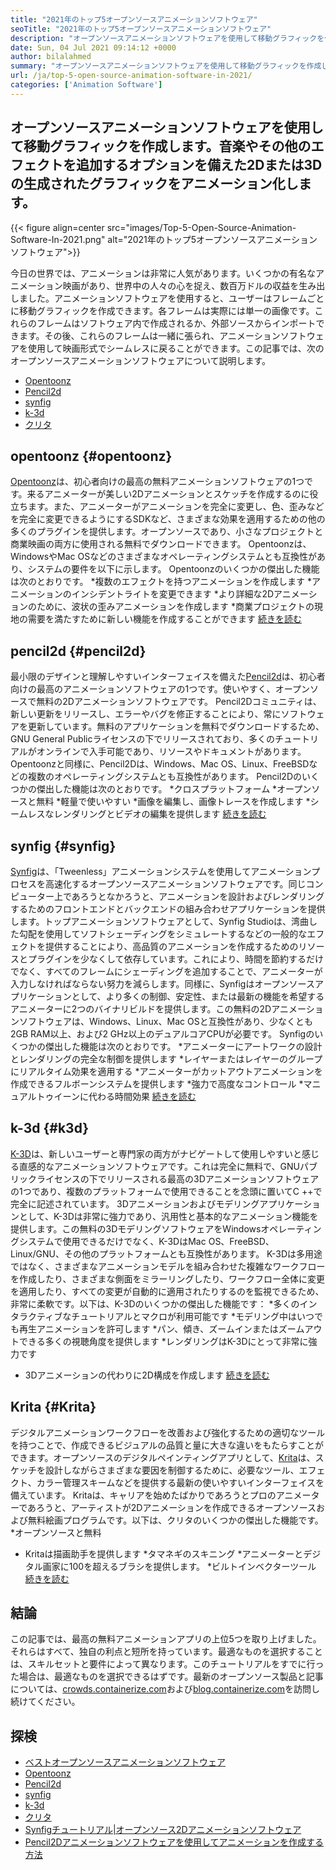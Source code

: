 ```yaml
---
title: "2021年のトップ5オープンソースアニメーションソフトウェア" 
seoTitle: "2021年のトップ5オープンソースアニメーションソフトウェア" 
description: "オープンソースアニメーションソフトウェアを使用して移動グラフィックを作成します。音楽やその他のエフェクトを追加するオプションを備えた2Dまたは3Dの生成されたグラフィックをアニメーション化します。" 
date: Sun, 04 Jul 2021 09:14:12 +0000
author: bilalahmed
summary: "オープンソースアニメーションソフトウェアを使用して移動グラフィックを作成します。音楽やその他のエフェクトを追加するオプションを備えた2Dまたは3Dの生成されたグラフィックをアニメーション化します。" 
url: /ja/top-5-open-source-animation-software-in-2021/
categories: ['Animation Software']
---
```


## オープンソースアニメーションソフトウェアを使用して移動グラフィックを作成します。音楽やその他のエフェクトを追加するオプションを備えた2Dまたは3Dの生成されたグラフィックをアニメーション化します。

{{< figure align=center src="images/Top-5-Open-Source-Animation-Software-In-2021.png" alt="2021年のトップ5オープンソースアニメーションソフトウェア">}}

今日の世界では、アニメーションは非常に人気があります。いくつかの有名なアニメーション映画があり、世界中の人々の心を捉え、数百万ドルの収益を生み出しました。アニメーションソフトウェアを使用すると、ユーザーはフレームごとに移動グラフィックを作成できます。各フレームは実際には単一の画像です。これらのフレームはソフトウェア内で作成されるか、外部ソースからインポートできます。その後、これらのフレームは一緒に張られ、アニメーションソフトウェアを使用して映画形式でシームレスに戻ることができます。この記事では、次のオープンソースアニメーションソフトウェアについて説明します。
  * [Opentoonz][1]
  * [Pencil2d][2]
  * [synfig][3]
  * [k-3d][4]
  * [クリタ][5]

## opentoonz   {#opentoonz}
[Opentoonz][6]は、初心者向けの最高の無料アニメーションソフトウェアの1つです。来るアニメーターが美しい2Dアニメーションとスケッチを作成するのに役立ちます。また、アニメーターがアニメーションを完全に変更し、色、歪みなどを完全に変更できるようにするSDKなど、さまざまな効果を適用するための他の多くのプラグインを提供します。オープンソースであり、小さなプロジェクトと商業映画の両方に使用される無料でダウンロードできます。 Opentoonzは、WindowsやMac OSなどのさまざまなオペレーティングシステムとも互換性があり、システムの要件を以下に示します。 Opentoonzのいくつかの傑出した機能は次のとおりです。
  *複数のエフェクトを持つアニメーションを作成します
  *アニメーションのインシデントライトを変更できます
  *より詳細な2Dアニメーションのために、波状の歪みアニメーションを作成します
  *商業プロジェクトの現地の需要を満たすために新しい機能を作成することができます
[続きを読む][7]

## pencil2d   {#pencil2d}
最小限のデザインと理解しやすいインターフェイスを備えた[Pencil2d][8]は、初心者向けの最高のアニメーションソフトウェアの1つです。使いやすく、オープンソースで無料の2Dアニメーションソフトウェアです。 Pencil2Dコミュニティは、新しい更新をリリースし、エラーやバグを修正することにより、常にソフトウェアを更新しています。無料のアプリケーションを無料でダウンロードするため、GNU General Publicライセンスの下でリリースされており、多くのチュートリアルがオンラインで入手可能であり、リソースやドキュメントがあります。 Opentoonzと同様に、Pencil2Dは、Windows、Mac OS、Linux、FreeBSDなどの複数のオペレーティングシステムとも互換性があります。 Pencil2Dのいくつかの傑出した機能は次のとおりです。
  *クロスプラットフォーム
  *オープンソースと無料
  *軽量で使いやすい
  *画像を編集し、画像トレースを作成します
  *シームレスなレンダリングとビデオの編集を提供します
[続きを読む][9]

## synfig   {#synfig}
[Synfig][10]は、「Tweenless」アニメーションシステムを使用してアニメーションプロセスを高速化するオープンソースアニメーションソフトウェアです。同じコンピューター上であろうとなかろうと、アニメーションを設計およびレンダリングするためのフロントエンドとバックエンドの組み合わせアプリケーションを提供します。トップアニメーションソフトウェアとして、Synfig Studioは、湾曲した勾配を使用してソフトシェーディングをシミュレートするなどの一般的なエフェクトを提供することにより、高品質のアニメーションを作成するためのリソースとプラグインを少なくして依存しています。これにより、時間を節約するだけでなく、すべてのフレームにシェーディングを追加することで、アニメーターが入力しなければならない努力を減らします。同様に、Synfigはオープンソースアプリケーションとして、より多くの制御、安定性、または最新の機能を希望するアニメーターに2つのバイナリビルドを提供します。この無料の2Dアニメーションソフトウェアは、Windows、Linux、Mac OSと互換性があり、少なくとも2GB RAM以上、および2 GHz以上のデュアルコアCPUが必要です。 Synfigのいくつかの傑出した機能は次のとおりです。
  *アニメーターにアートワークの設計とレンダリングの完全な制御を提供します
  *レイヤーまたはレイヤーのグループにリアルタイム効果を適用する
  *アニメーターがカットアウトアニメーションを作成できるフルボーンシステムを提供します
  *強力で高度なコントロール
  *マニュアルトゥイーンに代わる時間効果
[続きを読む][11]

## k-3d   {#k3d}
[K-3D][12]は、新しいユーザーと専門家の両方がナビゲートして使用しやすいと感じる直感的なアニメーションソフトウェアです。これは完全に無料で、GNUパブリックライセンスの下でリリースされる最高の3Dアニメーションソフトウェアの1つであり、複数のプラットフォームで使用できることを念頭に置いてC ++で完全に記述されています。 3Dアニメーションおよびモデリングアプリケーションとして、K-3Dは非常に強力であり、汎用性と基本的なアニメーション機能を提供します。この無料の3DモデリングソフトウェアをWindowsオペレーティングシステムで使用できるだけでなく、K-3DはMac OS、FreeBSD、Linux/GNU、その他のプラットフォームとも互換性があります。 K-3Dは多用途ではなく、さまざまなアニメーションモデルを組み合わせた複雑なワークフローを作成したり、さまざまな側面をミラーリングしたり、ワークフロー全体に変更を適用したり、すべての変更が自動的に適用されたりするのを監視できるため、非常に柔軟です。以下は、K-3Dのいくつかの傑出した機能です：
  *多くのインタラクティブなチュートリアルとマクロが利用可能です
  *モデリング中はいつでも再生アニメーションを許可します
  *パン、傾き、ズームインまたはズームアウトできる多くの視聴角度を提供します
  *レンダリングはK-3Dにとって非常に強力です
  * 3Dア​​ニメーションの代わりに2D構成を作成します
[続きを読む][13]

## Krita   {#Krita}
デジタルアニメーションワークフローを改善および強化するための適切なツールを持つことで、作成できるビジュアルの品質と量に大きな違いをもたらすことができます。オープンソースのデジタルペインティングアプリとして、[Krita][14]は、スケッチを設計しながらさまざまな要因を制御するために、必要なツール、エフェクト、カラー管理スキームなどを提供する最新の使いやすいインターフェイスを備えています。 Kritaは、キャリアを始めたばかりであろうとプロのアニメーターであろうと、アーティストが2Dアニメーションを作成できるオープンソースおよび無料絵画プログラムです。以下は、クリタのいくつかの傑出した機能です。
  *オープンソースと無料
  * Kritaは描画助手を提供します
  *タマネギのスキニング
  *アニメーターとデジタル画家に100を超えるブラシを提供します。
  *ビルトインベクターツール
[続きを読む][15]

## 結論
この記事では、最高の無料アニメーションアプリの上位5つを取り上げました。それらはすべて、独自の利点と短所を持っています。最適なものを選択することは、スキルセットと要件によって異なります。このチュートリアルをすでに行った場合は、最適なものを選択できるはずです。最新のオープンソース製品と記事については、[crowds.containerize.com][16]および[blog.containerize.com][17]を訪問し続けてください。

## 探検
  * [ベストオープンソースアニメーションソフトウェア][18]
  * [Opentoonz][7]
  * [Pencil2d][9]
  * [synfig][11]
  * [k-3d][13]
  * [クリタ][15]
  * [Synfigチュートリアル|オープンソース2Dアニメーションソフトウェア][19]
  * [Pencil2Dアニメーションソフトウェアを使用してアニメーションを作成する方法][20]

  
[1]: #opentoonz
[2]: #pencil2d
[3]: #synfig
[4]: #k3d
[5]: #krita
[6]: https://opentoonz.github.io/e/
[7]: https://products.containerize.com/animation-software/opentoonz/
[8]: https://www.pencil2d.org/
[9]: https://products.containerize.com/animation-software/pencil2d/
[10]: https://www.synfig.org/
[11]: https://products.containerize.com/animation-software/synfig/
[12]: http://www.k-3d.org/
[13]: https://products.containerize.com/animation-software/k3d/
[14]: https://krita.org/en/
[15]: https://products.containerize.com/animation-software/krita/
[16]: https://products.containerize.com/
[17]: https://blog.containerize.com/
[18]: https://products.containerize.com/animation-software/
[19]: https://blog.containerize.com/animation-software/synfig-tutorial-an-open-source-2d-animation-software/
[20]: https://blog.containerize.com/animation-software/how-to-create-animations-with-pencil2d-animation-software/
